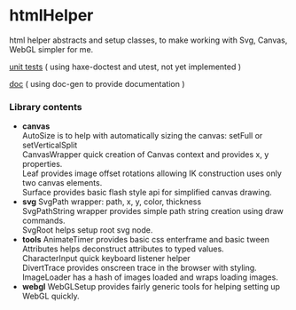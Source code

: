 # htmlHelper
html helper abstracts and setup classes, to make working with Svg, Canvas, WebGL simpler for me.

[unit tests](https://nanjizal.github.io/htmlHelper/geomTest.html) ( using haxe-doctest and utest, not yet implemented )

[doc](https://nanjizal.github.io/htmlHelper/pages) ( using doc-gen to provide documentation )

### Library contents

  - **canvas**  
      AutoSize is to help with automatically sizing the canvas: setFull or setVerticalSplit  
      CanvasWrapper quick creation of Canvas context and provides x, y properties.  
      Leaf provides image offset rotations allowing IK construction uses only two canvas elements.  
      Surface provides basic flash style api for simplified canvas drawing.   
  - **svg** 
      SvgPath wrapper: path, x, y, color, thickness  
      SvgPathString wrapper provides simple path string creation using draw commands.  
      SvgRoot helps setup root svg node.  
  - **tools**
      AnimateTimer provides basic css enterframe and basic tween  
      Attributes helps deconstruct attributes to typed values.  
      CharacterInput quick keyboard listener helper  
      DivertTrace provides onscreen trace in the browser with styling.  
      ImageLoader has a hash of images loaded and wraps loading images.
  - **webgl**
      WebGLSetup provides fairly generic tools for helping setting up WebGL quickly.
      